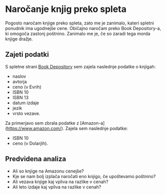 # Naročanje knjig preko spleta

Pogosto naročam knjige preko spleta, zato me je zanimalo, kateri spletni ponudnik ima ugodnejše cene. Običajno naročam preko Book Depository-a, ki omogoča zastonj poštnino. Zanimalo me je, če so zaradi tega morda knjige dražje.

## Zajeti podatki
S spletne strani [Book Depository](https://www.bookdepository.com/) sem zajela naslednje podatke o knjigah:
* naslov
* avtorja
* ceno (v Evrih)
* ISBN 10
* ISBN 13
* datum izdaje
* jezik
* vrsto vezave.

Za primerjavo sem zbrala podatke z [Amazon-a] (https://www.amazon.com/). Zajela sem naslednje podatke:
* ISBN 10
* ceno (v Dolarjih).

## Predvidena analiza

* Ali so knjige na Amazonu cenejše?
* Kje se nam bolj izplača naročati eno knjigo, če upoštevamo poštnino?
* Ali vezava knjige kaj vpliva na razlike v cenah?
* Ali leto izdaje kaj vpliva na razlike v cenah?
